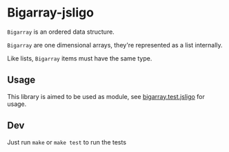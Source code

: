# Bigarray-jsligo

`Bigarray` is an ordered data structure.

`Bigarray` are one dimensional arrays, they're represented as a list internally.

Like lists, `Bigarray` items must have the same type.

## Usage

This library is aimed to be used as module,
see [bigarray.test.jsligo](./test/bigarray.test.jsligo) for usage.

## Dev

Just run `make` or `make test` to run the tests

